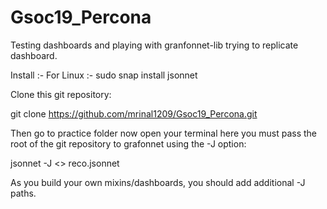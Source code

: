# Gsoc19_Percona
Testing dashboards and playing with granfonnet-lib trying to replicate dashboard.


Install :-
For Linux :- sudo snap install jsonnet

Clone this git repository:

git clone https://github.com/mrinal1209/Gsoc19_Percona.git

Then go to practice folder now open your terminal here you must pass the root of the git repository to grafonnet using the -J option:

jsonnet -J <<path>> reco.jsonnet

As you build your own mixins/dashboards, you should add additional -J paths.
